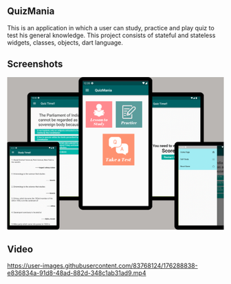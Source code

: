 ## QuizMania

This is an application in which a user can study, practice and play quiz to test his general knowledge.
This project consists of stateful and stateless widgets, classes, objects, dart language.

## Screenshots
<p align="center">
  <img src="quiz.png" width="705" alt="Screen">
</p>

## Video

https://user-images.githubusercontent.com/83768124/176288838-e836834a-91d8-48ad-882d-348c1ab31ad9.mp4

